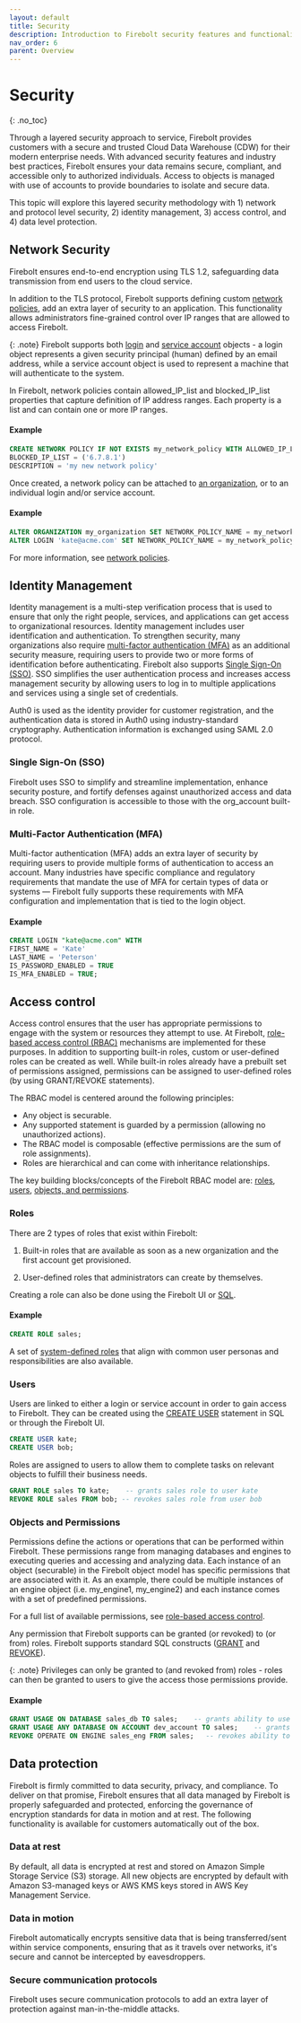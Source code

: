```yaml
---
layout: default
title: Security
description: Introduction to Firebolt security features and functionality
nav_order: 6
parent: Overview
---
```


# Security
{: .no_toc}

Through a layered security approach to service, Firebolt provides customers with a secure and trusted Cloud Data Warehouse (CDW) for their modern enterprise needs. With advanced security features and industry best practices, Firebolt ensures your data remains secure, compliant, and accessible only to authorized individuals. Access to objects is managed with use of accounts to provide boundaries to isolate and secure data. 

This topic will explore this layered security methodology with 1) network and protocol level security, 2) identity management, 3) access control, and 4) data level protection. 

## Network Security

Firebolt ensures end-to-end encryption using TLS 1.2, safeguarding data transmission from end users to the cloud service. 

In addition to the TLS protocol, Firebolt supports defining custom [network policies](../Guides/secuirty/network-policies.md), add an extra layer of security to an application. This functionality allows administrators fine-grained control over IP ranges that are allowed to access Firebolt. 

{: .note}
Firebolt supports both [login](../Guides/managing-your-organization/managing-logins.md) and [service account](../Guides/managing-your-organization/service-accounts.md) objects - a login object represents a given security principal (human) defined by an email address, while a service account object is used to represent a machine that will authenticate to the system.

In Firebolt, network policies contain allowed_IP_list and blocked_IP_list properties that capture definition of IP address ranges. Each property is a list and can contain one or more IP ranges.

#### Example

```sql
CREATE NETWORK POLICY IF NOT EXISTS my_network_policy WITH ALLOWED_IP_LIST = (‘4.5.6.1’, ‘2.4.5.1’) 
BLOCKED_IP_LIST = ('6.7.8.1') 
DESCRIPTION = 'my new network policy'
```

Once created, a network policy can be attached to [an organization](../Guides/managing-your-organization/creating-an-organization.md), or to an individual login and/or service account. 

#### Example

```sql
ALTER ORGANIZATION my_organization SET NETWORK_POLICY_NAME = my_network_policy;
ALTER LOGIN 'kate@acme.com' SET NETWORK_POLICY_NAME = my_network_policy;
```

For more information, see [network policies](../Guides/security/network-policies.md).

## Identity Management

Identity management is a multi-step verification process that is used to ensure that only the right people, services, and applications can get access to organizational resources. Identity management includes user identification and authentication. To strengthen security, many organizations also require [multi-factor authentication (MFA)](../Guides/security/enabling-mfa.md) as an additional  security measure, requiring users to provide two or more forms of identification before authenticating. Firebolt also supports [Single Sign-On (SSO)](../Guides/security/sso/sso.md). SSO simplifies the user authentication process and increases access management security by allowing users to log in to multiple applications and services using a single set of credentials.

Auth0 is used as the identity provider for customer registration, and the authentication data is stored in Auth0 using industry-standard cryptography. Authentication information is exchanged using SAML 2.0 protocol.

### Single Sign-On (SSO)

Firebolt uses SSO to simplify and streamline implementation, enhance security posture, and fortify defenses against unauthorized access and data breach. SSO configuration is accessible to those with the org_account built-in role.

### Multi-Factor Authentication (MFA)

Multi-factor authentication (MFA) adds an extra layer of security by requiring users to provide multiple forms of authentication to access an account. Many industries have specific compliance and regulatory requirements that mandate the use of MFA for certain types of data or systems — Firebolt fully supports these requirements with MFA configuration and implementation that is tied to the login object.

#### Example

```sql
CREATE LOGIN "kate@acme.com" WITH
FIRST_NAME = 'Kate'
LAST_NAME = 'Peterson'
IS_PASSWORD_ENABLED = TRUE
IS_MFA_ENABLED = TRUE;
```

## Access control

Access control ensures that the user has appropriate permissions to engage with the system or resources they attempt to use. At Firebolt, [role-based access control (RBAC)](../Guides/security/rbac.md) mechanisms are implemented for these purposes. In addition to supporting built-in roles, custom or user-defined roles can be created as well. While built-in roles already have a prebuilt set of permissions assigned, permissions can be assigned to user-defined roles (by using GRANT/REVOKE statements).

The RBAC model is centered around the following principles: 
- Any object is  securable.
- Any supported statement is guarded by a permission (allowing no unauthorized actions).
- The RBAC model is composable (effective permissions are the sum of role assignments).
- Roles are hierarchical and can come with inheritance relationships.

The key building blocks/concepts of the Firebolt RBAC model are: [roles](#roles), [users](#users), [objects, and permissions](#objects-and-permissions). 

### Roles 

There are 2 types of roles that exist within Firebolt: 
1) Built-in roles that are available as soon as a new organization and the first account get provisioned.

2) User-defined roles that administrators can create by themselves. 

Creating a role can also be done using the Firebolt UI or [SQL](../sql_reference/commands/access-control/create-role.md).

#### Example

```sql
CREATE ROLE sales;
```
 
A set of [system-defined roles](../Guides/security/rbac.md#system-defined-roles) that align with common user personas and responsibilities are also available. 

### Users

Users are linked to either a login or service account in order to gain access to Firebolt. They can be created using the [CREATE USER](../sql_reference/commands/access-control/create-user.md) statement in SQL or through the Firebolt UI. 

```sql
CREATE USER kate;
CREATE USER bob;
 ```

Roles are assigned to users to allow them to complete tasks on relevant objects to fulfill their business needs.

```sql
GRANT ROLE sales TO kate;    -- grants sales role to user kate
REVOKE ROLE sales FROM bob; -- revokes sales role from user bob 
```

### Objects and Permissions

Permissions define the actions or operations that can be performed within Firebolt. These permissions range from managing databases and engines to executing queries and accessing and analyzing data. Each instance of an object (securable) in the Firebolt object model has specific permissions that are associated with it. As an example, there could be multiple instances of an engine object (i.e. my_engine1, my_engine2) and each instance comes with a set of predefined permissions.

For a full list of available permissions, see [role-based access control](../Guides/security/rbac.md#permissions).

Any permission that Firebolt supports can be granted (or revoked) to (or from) roles. Firebolt supports standard SQL constructs ([GRANT](../sql_reference/commands/access-control/grant.md) and [REVOKE](../sql_reference/commands/access-control/revoke.md)). 

{: .note}
Privileges can only be granted to (and revoked from) roles - roles can then be granted to users to give the access those permissions provide.

#### Example

```sql
GRANT USAGE ON DATABASE sales_db TO sales;    -- grants ability to use sales_db database to sales role
GRANT USAGE ANY DATABASE ON ACCOUNT dev_account TO sales;    -- grants ability to use any database in dev_account account to sales role
REVOKE OPERATE ON ENGINE sales_eng FROM sales;   -- revokes ability to START and STOP engine sales_eng from sales role
```

## Data protection

Firebolt is firmly committed to data security, privacy, and compliance. To deliver on that promise, Firebolt ensures that all data managed by Firebolt is properly safeguarded and protected, enforcing the governance of encryption standards for data in motion and at rest. The following functionality is available for customers automatically out of the box.

### Data at rest
By default, all data is encrypted at rest and stored on Amazon Simple Storage Service (S3) storage. All new objects are encrypted by default with Amazon S3-managed keys or AWS KMS keys stored in AWS Key Management Service. 

### Data in motion
Firebolt automatically encrypts sensitive data that is being transferred/sent within service components, ensuring that as it travels over networks, it's secure and cannot be intercepted by eavesdroppers. 

### Secure communication protocols
Firebolt uses secure communication protocols to add an extra layer of protection against man-in-the-middle attacks.